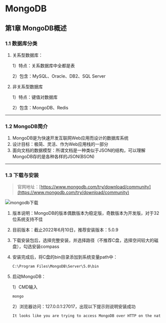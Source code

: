 # MongoDB

## 第1章 MongoDB概述

### 1.1 数据库分类

1. 关系型数据库：

   1）特点：关系数据库中全都是表

   2）包含：MySQL、Oracle、DB2、SQL Server

2. 非关系型数据库

   1）特点：键值对数据库

   2）包含：MongoDB、Redis

------

### 1.2 MongoDB简介

1. MongoDB是为快速开发互联网Web应用而设计的数据库系统
2. 设计目标：极简、灵活、作为Web应用栈的一部分
3. 面向文档的数据模型：所谓文档是一种类似于JSON的结构，可以理解MongoDB存的是各种各样的JSON(BSON)

------

### 1.3 下载与安装

> 官网地址：[https://www.mongodb.com/try/download/community](https://www.mongodb.com/try/download/community)

<img :src="$withBase('/imgs/server/mongodb下载.png')" alt="mongodb下载">

1. 版本说明：MongoDB的版本偶数版本为稳定版，奇数版本为开发版，对于32位系统支持不佳

2. 目前版本：截止2022年6月10日，推荐安装版本：5.0.9

3. 下载安装包后，选择完整安装，并选择路径（不推荐C盘，选择空间较大的磁盘），勾选安装compass

4. 安装完成后，将C盘的bin目录添加到系统变量path中：

   ```txt
   C:\Program Files\MongoDB\Server\5.0\bin
   ```

5. 启动MongoDB：

   1）CMD输入

   ```bash
   mongo
   ```

   2）浏览器访问：127.0.0.1:27017，出现以下提示则说明安装成功

   ```txt
   It looks like you are trying to access MongoDB over HTTP on the native driver port.
   ```

   
